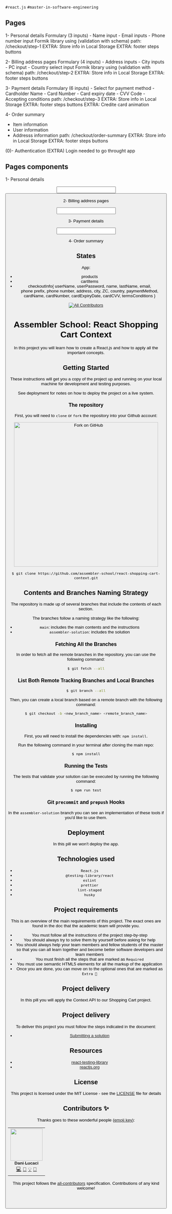 `#react.js` `#master-in-software-engineering`

<!-- PROGRAMMING STRUCTURE -->
## Pages

1- Personal details
  Formulary (3 inputs)
    - Name input
    - Email inputs
    - Phone number input
  Formik library using (validation with schema)
  path: /checkout/step-1
  EXTRA: Store info in Local Storage
  EXTRA: footer steps buttons

2- Billing address pages
  Formulary (4 inputs)
    - Address inputs
    - City inputs
    - PC input
    - Country select input
  Formik library using (validation with schema)
  path: /checkout/step-2
  EXTRA: Store info in Local Storage
  EXTRA: footer steps buttons

3- Payment details
  Formulary (6 inputs)
    - Select for payment method 
    - Cardholder Name
    - Card Number
    - Card expiry date
    - CVV Code
    - Accepting conditions
  path: /checkout/step-3
  EXTRA: Store info in Local Storage
  EXTRA: footer steps buttons
  EXTRA: Credite card animation

4- Order summary
  - Item information
  - User information
  - Addresss information
  path: /checkout/order-summary
  EXTRA: Store info in Local Storage
  EXTRA: footer steps buttons


(0)- Authentication (EXTRA)
  Login needed to go throught app


## Pages components

1- Personal details
  <Header className=headerClass >
  <Input className=inputClass component {type, key, label, value, placeholder, onChange, onBlur, ¿onSubmit?} />
  <SidebarOverview>
  <Footer>
    <Button className=buttonClass component {urlPage, disabled, type, submit} />
  

2- Billing address pages
  <Header className=headerClass >
  <Input className=inputClass component {type, key, label, value, placeholder, onChange, onBlur, ¿onSubmit?} />
  <SidebarOverview>
  <Footer>


3- Payment details
  <Header className=headerClass >
  <Input className=inputClass component {type, key, label, value, placeholder, onChange, onBlur, ¿onSubmit?} />
  <SidebarOverview>
  <Footer>

4- Order summary
  <Header className=headerClass >
  <OrderSummary>


## States

App: 

- products
- cartItems
- checkoutInfo{
    userName, 
    userPassword,
    name,
    lastName,
    email,  
    phone prefix, 
    phone  number,
    address, 
    city, 
    ZC, 
    country,
    paymentMethod,
    cardName,
    cardNumber,
    cardExpiryDate,
    cardCVV,
    termsConditions
    }



<!-- ALL-CONTRIBUTORS-BADGE:START - Do not remove or modify this section -->

[![All Contributors](https://img.shields.io/badge/all_contributors-1-orange.svg?style=flat-square)](#contributors-)

<!-- ALL-CONTRIBUTORS-BADGE:END -->

# Assembler School: React Shopping Cart Context

In this project you will learn how to create a React.js and how to apply all the
important concepts.

## Getting Started

These instructions will get you a copy of the project up and running on your
local machine for development and testing purposes.

See deployment for notes on how to deploy the project on a live system.

### The repository

First, you will need to `clone` or `fork` the repository into your Github
account:

<img src="https://docs.github.com/assets/images/help/repository/fork_button.jpg" alt="Fork on GitHub" width='450'>

```
$ git clone https://github.com/assembler-school/react-shopping-cart-context.git
```

## Contents and Branches Naming Strategy

The repository is made up of several branches that include the contents of each
section.

The branches follow a naming strategy like the following:

- `main`: includes the main contents and the instructions
- `assembler-solution`: includes the solution

### Fetching All the Branches

In order to fetch all the remote branches in the repository, you can use the
following command:

```sh
$ git fetch --all
```

### List Both Remote Tracking Branches and Local Branches

```sh
$ git branch --all
```

Then, you can create a local branch based on a remote branch with the following
command:

```sh
$ git checkout -b <new_branch_name> <remote_branch_name>
```

### Installing

First, you will need to install the dependencies with: `npm install`.

Run the following command in your terminal after cloning the main repo:

```sh
$ npm install
```

### Running the Tests

The tests that validate your solution can be executed by running the following
command:

```
$ npm run test
```

### Git `precommit` and `prepush` Hooks

In the `assembler-solution` branch you can see an implementation of these tools
if you'd like to use them.

## Deployment

In this pill we won't deploy the app.

## Technologies used

- `React.js`
- `@testing-library/react`
- `eslint`
- `prettier`
- `lint-staged`
- `husky`

## Project requirements

This is an overview of the main requirements of this project. The exact ones are
found in the doc that the academic team will provide you.

- You must follow all the instructions of the project step-by-step
- You should always try to solve them by yourself before asking for help
- You should always help your team members and fellow students of the master so
  that you can all learn together and become better software developers and team
  members
- You must finish all the steps that are marked as `Required`
- You must use semantic HTML5 elements for all the markup of the application
- Once you are done, you can move on to the optional ones that are marked as
  `Extra 💯`

## Project delivery

In this pill you will apply the Context API to our Shopping Cart project.

## Project delivery

To deliver this project you must follow the steps indicated in the document:

- [Submitting a solution](https://www.notion.so/Submitting-a-solution-524dab1a71dd4b96903f26385e24cdb6)

## Resources

- [react-testing-library](https://testing-library.com/docs/react-testing-library/intro/)
- [reactjs.org](https://reactjs.org/)

## License

This project is licensed under the MIT License - see the [LICENSE](LICENSE) file
for details

## Contributors ✨

Thanks goes to these wonderful people
([emoji key](https://allcontributors.org/docs/en/emoji-key)):

<table>
  <tr>
    <td align="center"><a href="http://www.danilucaci.com"><img src="https://avatars.githubusercontent.com/u/19062818?v=4?s=100" width="100px;" alt=""/><br /><sub><b>Dani Lucaci</b></sub></a><br /><a href="https://github.com/assembler-school/vanilla-js-project-template/commits?author=danilucaci" title="Code">💻</a> <a href="https://github.com/assembler-school/vanilla-js-project-template/commits?author=danilucaci" title="Documentation">📖</a> <a href="#example-danilucaci" title="Examples">💡</a> <a href="#tool-danilucaci" title="Tools">🔧</a></td>
  </tr>
</table>

This project follows the
[all-contributors](https://github.com/all-contributors/all-contributors)
specification. Contributions of any kind welcome!
